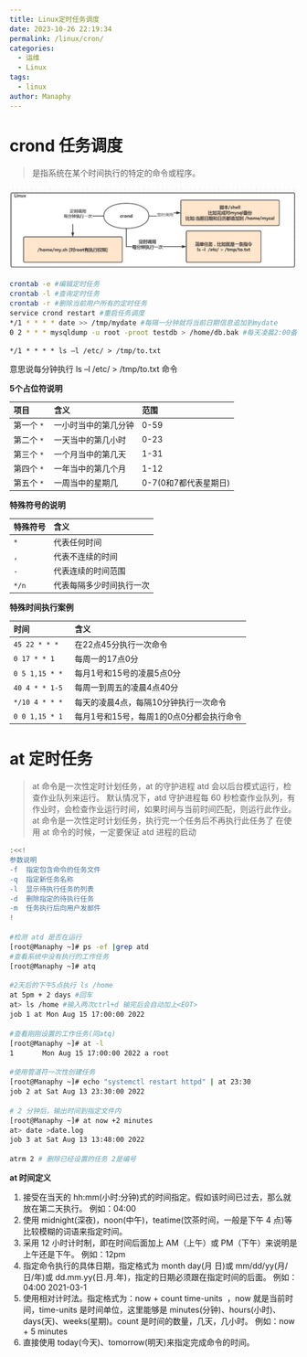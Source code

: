 ```yaml
---
title: Linux定时任务调度
date: 2023-10-26 22:19:34
permalink: /linux/cron/
categories:
  - 运维
  - Linux
tags:
  - linux
author: Manaphy
---
```

# crond 任务调度
> 是指系统在某个时间执行的特定的命令或程序。

![image.png](./assets/vzHN5P.png)
```bash
crontab -e #编辑定时任务
crontab -l #查询定时任务
crontab -r #删除当前用户所有的定时任务
service crond restart #重启任务调度
*/1 * * * * date >> /tmp/mydate #每隔一分钟就将当前日期信息追加到mydate
0 2 * * * mysqldump -u root -proot testdb > /home/db.bak #每天凌晨2:00备份数据库
```
`*/1 * * * * ls –l /etc/ > /tmp/to.txt`

意思说每分钟执行 ls –l /etc/ > /tmp/to.txt 命令

**5个占位符说明**

| **项目** | **含义** | **范围** |
| :-- | :-- | :-- |
| 第一个 `*`  | 一小时当中的第几分钟 | 0-59 |
| 第二个 `*` | 一天当中的第几小时 | 0-23 |
| 第三个 `*` | 一个月当中的第几天 | 1-31 |
| 第四个 `*` | 一年当中的第几个月 | 1-12 |
| 第五个 `*` | 一周当中的星期几 | 0-7(0和7都代表星期日) |

**特殊符号的说明**

| **特殊符号** | **含义** |
| :-- | :-- |
| `*` | 代表任何时间 |
| `,` | 代表不连续的时间 |
| `-` | 代表连续的时间范围 |
| `*/n` | 代表每隔多少时间执行一次 |

**特殊时间执行案例**

| **时间** | **含义** |
| :-- | :-- |
| `45 22 * * * ` | 在22点45分执行一次命令 |
| `0 17 * * 1 ` | 每周一的17点0分 |
| `0 5 1,15 * * ` | 每月1号和15号的凌晨5点0分 |
| `40 4 * * 1-5 ` | 每周一到周五的凌晨4点40分 |
| `*/10 4 * * * ` | 每天的凌晨4点，每隔10分钟执行一次命令 |
| `0 0 1,15 * 1 ` | 每月1号和15号，每周1的0点0分都会执行命令 |

# at 定时任务
> at 命令是一次性定时计划任务，at 的守护进程 atd 会以后台模式运行，检查作业队列来运行。
> 默认情况下，atd 守护进程每 60 秒检查作业队列，有作业时，会检查作业运行时间，如果时间与当前时间匹配，则运行此作业。
> at 命令是一次性定时计划任务，执行完一个任务后不再执行此任务了
> 在使用 at 命令的时候，一定要保证 atd 进程的启动

```bash
:<<!
参数说明
-f	指定包含命令的任务文件
-q	指定新任务名称
-l	显示待执行任务的列表
-d	删除指定的待执行任务
-m	任务执行后向用户发邮件
!

#检测 atd 是否在运行
[root@Manaphy ~]# ps -ef |grep atd
#查看系统中没有执行的工作任务
[root@Manaphy ~]# atq

#2天后的下午5点执行 ls /home
at 5pm + 2 days #回车
at> ls /home #输入两次ctrl+d 输完后会自动加上<EOT>
job 1 at Mon Aug 15 17:00:00 2022

#查看刚刚设置的工作任务(同atq)
[root@Manaphy ~]# at -l
1       Mon Aug 15 17:00:00 2022 a root

#使用管道符一次性创建任务
[root@Manaphy ~]# echo "systemctl restart httpd" | at 23:30
job 2 at Sat Aug 13 23:30:00 2022

# 2 分钟后，输出时间到指定文件内
[root@Manaphy ~]# at now +2 minutes
at> date >date.log
job 3 at Sat Aug 13 13:48:00 2022

atrm 2 # 删除已经设置的任务 2是编号
```
**at 时间定义**

1. 接受在当天的 hh:mm(小时:分钟)式的时间指定。假如该时间已过去，那么就放在第二天执行。 例如：04:00
2. 使用 midnight(深夜)，noon(中午)，teatime(饮茶时间，一般是下午 4 点)等比较模糊的词语来指定时间。
3. 采用 12 小时计时制，即在时间后面加上 AM（上午）或 PM（下午）来说明是上午还是下午。 例如：12pm
4. 指定命令执行的具体日期，指定格式为 month day(月 日)或 mm/dd/yy(月/日/年)或 dd.mm.yy(日.月.年)，指定的日期必须跟在指定时间的后面。 例如：04:00 2021-03-1
5. 使用相对计时法。指定格式为：now + count time-units  ，now 就是当前时间，time-units 是时间单位，这里能够是 minutes(分钟)、hours(小时)、days(天)、weeks(星期)。count 是时间的数量，几天，几小时。 例如：now + 5 minutes
6. 直接使用 today(今天)、tomorrow(明天)来指定完成命令的时间。
